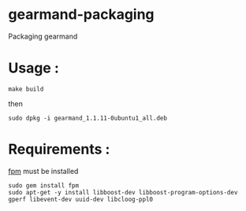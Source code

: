 gearmand-packaging
=================

Packaging gearmand

# Usage :

```
make build
```

then

```
sudo dpkg -i gearmand_1.1.11-0ubuntu1_all.deb
```

# Requirements :

[fpm](https://github.com/jordansissel/fpm) must be installed

```
sudo gem install fpm
sudo apt-get -y install libboost-dev libboost-program-options-dev gperf libevent-dev uuid-dev libcloog-ppl0
```


